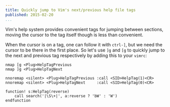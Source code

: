 ```yaml
---
title: Quickly jump to Vim's next/previous help file tags
published: 2015-02-20
...
```


Vim's help system provides convenient tags for jumping between sections, moving
the cursor to the tag itself though is less than convenient.

When the cursor is on a tag, one can follow it with `ctrl-]`, but we need the
cursor to be there in the first place. So let's use `]g` and `[g` to quickly
jump to the next and previous tag respectively by adding this to your `vimrc`:

<!--more-->

```vim
nmap [g <Plug>HelpTagPrevious
nmap ]g <Plug>HelpTagNext

nnoremap <silent> <Plug>HelpTagPrevious :call <SID>HelpTag(1)<CR>
nnoremap <silent> <Plug>HelpTagNext     :call <SID>HelpTag(0)<CR>

function! s:HelpTag(reverse)
    call search('|\S\+|', a:reverse ? 'bW' : 'W')
endfunction
```

